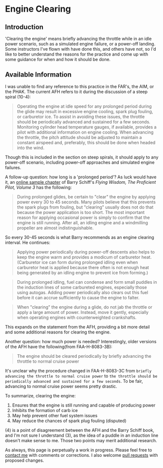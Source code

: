 # Engine Clearing

## Introduction
'Clearing the engine' means briefly advancing the throttle while in an idle power scenario, such as a simulated engine failure, or a power-off landing. Some instructors I've flown with have done this, and others have not, so I'd like to better understand the reasons for the practice and come up with some guidance for when and how it should be done. 

## Available Information
I was unable to find any reference to this practice in the FAR's, the AIM, or the PHAK. The current AFH refers to it during the discussion of a steep spiral (10-4):

> Operating the engine at idle speed for any prolonged period during the glide may result in excessive engine cooling, spark plug fouling, or carburetor ice. To assist in avoiding these issues, the throttle should be periodically advanced and sustained for a few seconds. Monitoring cylinder head temperature gauges, if available, provides a pilot with additional information on engine cooling. When advancing the throttle, the pitch attitude should be adjusted to maintain a constant airspeed and, preferably, this should be done when headed into the wind.

Though this is included in the section on steep spirals, it should apply to any power-off scenario, including power-off approaches and simulated engine failures.

A follow-up question: how long is a 'prolonged period'? As luck would have it, an [online sample chapter](http://www.barryschiff.com/sam_pp3.htm) of Barry Schiff's *Flying Wisdom, The Proficient Pilot, Volume 3* has the following: 

> During prolonged glides, be certain to "clear" the engine by applying power every 30 to 45 seconds. Many pilots believe that this prevents the spark plugs from fouling, but "clearing" usually does not do that because the power application is too short. The most important reason for applying occasional power is simply to confirm that the engine is still running. After all, an idling engine and a windmilling propeller are almost indistinguishable.

So every 30-45 seconds is what Barry recommends as an engine clearing interval. He continues:

> Applying power periodically during power-off descents also helps to keep the engine warm and provides a modicum of carburetor heat. (Carburetor ice can form during prolonged idling even when carburetor heat is applied because there often is not enough heat being generated by an idling engine to prevent ice from forming.)

> During prolonged idling, fuel can condense and form small puddles in the induction lines of some carbureted engines, especially those using autogas. Adding power periodically also clears out this fuel before it can accrue sufficiently to cause the engine to falter.

> When "clearing" the engine during a glide, do not jab the throttle or apply a large amount of power. Instead, move it gently, especially when operating engines with counterweighted crankshafts.

This expands on the statement from the AFH, providing a bit more detail and some additional reasons for clearing the engine.

Another question: how much power is needed? Interestingly, older versions of the AFH have the following(from FAA-H-8083-3B): 

> The engine should be cleared periodically by briefly advancing the throttle to normal cruise power

It's unclear why the procedure changed in FAA-H-8083-3C from `briefly advancing the throttle to normal cruise power` to `the throttle should be periodically advanced and sustained for a few seconds`. To be fair, advancing to normal cruise power seems pretty drastic. 

To summarize, clearing the engine:

1. Ensures that the engine is still running and capable of producing power
2. Inhibits the formation of carb ice
3. May help prevent other fuel system issues
4. May reduce the chances of spark plug fouling (disputed)

(4) is a point of disagreement between the AFH and the Barry Schiff book, and I'm not sure I understand (3), as the idea of a puddle in an induction line doesn't make sense to me. Those two points may merit additional research.

As always, this page is perpetually a work in progress. Please feel free to [contact me](mailto:india.golf.aviation@gmail.com) with comments or corrections. I also welcome [pull requests](https://github.com/india-golf/aviation) with proposed changes.
